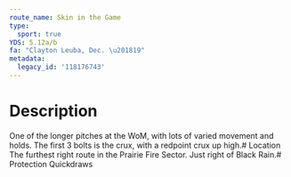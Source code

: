 ```yaml
---
route_name: Skin in the Game
type:
  sport: true
YDS: 5.12a/b
fa: "Clayton Leuba, Dec. \u201819"
metadata:
  legacy_id: '118176743'
---
```

# Description
One of the longer pitches at the WoM, with lots of varied movement and holds. The first 3 bolts is the crux, with a redpoint crux up high.# Location
The furthest right route in the Prairie Fire Sector. Just right of Black Rain.# Protection
Quickdraws